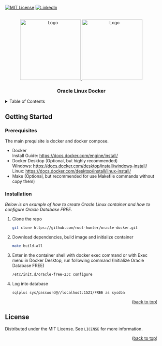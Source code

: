 <!-- Improved compatibility of back to top link: See: https://github.com/othneildrew/Best-README-Template/pull/73 -->
<a name="readme-top"></a>
<!--
*** Thanks for checking out the Best-README-Template. If you have a suggestion
*** that would make this better, please fork the repo and create a pull request
*** or simply open an issue with the tag "enhancement".
*** Don't forget to give the project a star!
*** Thanks again! Now go create something AMAZING! :D
-->



<!-- PROJECT SHIELDS -->
<!--
*** I'm using markdown "reference style" links for readability.
*** Reference links are enclosed in brackets [ ] instead of parentheses ( ).
*** See the bottom of this document for the declaration of the reference variables
*** for contributors-url, forks-url, etc. This is an optional, concise syntax you may use.
*** https://www.markdownguide.org/basic-syntax/#reference-style-links
-->
[![MIT License][license-shield]][license-url]
[![LinkedIn][linkedin-shield]][linkedin-url]

<!-- PROJECT LOGO -->
<br />
<div align="center">
  <a href="https://github.com/othneildrew/Best-README-Template">
    <img src="https://upload.wikimedia.org/wikipedia/commons/thumb/4/4e/Docker_%28container_engine%29_logo.svg/1920px-Docker_%28container_engine%29_logo.svg.png" alt="Logo" height="200">
    <img src="https://upload.wikimedia.org/wikipedia/commons/4/46/Oracle_linux_logo.svg" alt="Logo" height="200">
  </a>

  <h3 align="center">Oracle Linux Docker</h3>
</div>

<!-- TABLE OF CONTENTS -->
<details>
  <summary>Table of Contents</summary>
  <ol>
    <li>
      <a href="#getting-started">Getting Started</a>
      <ul>
        <li><a href="#prerequisites">Prerequisites</a></li>
        <li><a href="#installation">Installation</a></li>
      </ul>
    </li>
    <li><a href="#license">License</a></li>
  </ol>
</details>

<!-- GETTING STARTED -->
## Getting Started

### Prerequisites

The main prequisite is docker and docker compose.
* Docker
  <br />
  Install Guide: <a>https://docs.docker.com/engine/install/</a>
* Docker Desktop (Optional, but highly recommended)
  <br />
  Windows: <a>https://docs.docker.com/desktop/install/windows-install/</a>
  <br />
  Linux: <a>https://docs.docker.com/desktop/install/linux-install/</a>
* Make (Optional, but recommended for use Makefile commands without copy them)
### Installation

_Below is an example of how to create Oracle Linux container and how to configure Oracle Database FREE._

1. Clone the repo
   ```sh
   git clone https://github.com/root-hunter/oracle-docker.git
   ```
2. Download dependencies, build image and initialize container
   ```sh
   make build-all
   ```
3. Enter in the container shell with docker exec command or with Exec menu in Docker Desktop, run following command (Initialize Oracle Database FREE)
   ```sh
   /etc/init.d/oracle-free-23c configure
   ```
4. Log into database
   ```sh
   sqlplus sys/password@//localhost:1521/FREE as sysdba
   ```

<p align="right">(<a href="#readme-top">back to top</a>)</p>

<!-- LICENSE -->
## License

Distributed under the MIT License. See `LICENSE` for more information.

<p align="right">(<a href="#readme-top">back to top</a>)</p>

<!-- MARKDOWN LINKS & IMAGES -->
<!-- https://www.markdownguide.org/basic-syntax/#reference-style-links -->
[license-shield]: https://img.shields.io/github/license/othneildrew/Best-README-Template.svg?style=for-the-badge
[license-url]: https://github.com/root-hunter/oracle-docker/blob/master/LICENSE.txt
[linkedin-shield]: https://img.shields.io/badge/-LinkedIn-black.svg?style=for-the-badge&logo=linkedin&colorB=555
[linkedin-url]: https://it.linkedin.com/in/antonio-ricciardi-279118210
[product-screenshot]: https://www.google.com/url?sa=i&url=https%3A%2F%2Fcommons.wikimedia.org%2Fwiki%2FFile%3AOracle_linux_logo.svg&psig=AOvVaw2Qf6newURCPLxo8ur9Ug5k&ust=1696253525028000&source=images&cd=vfe&opi=89978449&ved=0CBEQjRxqFwoTCMDsoPj61IEDFQAAAAAdAAAAABAE
